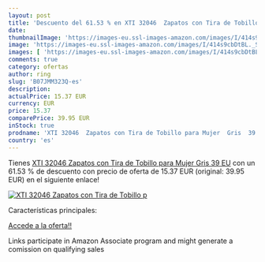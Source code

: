 ```yaml
---
layout: post
title: 'Descuento del 61.53 % en XTI 32046  Zapatos con Tira de Tobillo p'
date: 
thumbnailImage: 'https://images-eu.ssl-images-amazon.com/images/I/414s9cbDtBL._SL200_.jpg'
image: 'https://images-eu.ssl-images-amazon.com/images/I/414s9cbDtBL._SL200_.jpg'
images: [ 'https://images-eu.ssl-images-amazon.com/images/I/414s9cbDtBL._SL200_.jpg' ]
comments: true
category: ofertas
author: ring
slug: 'B07JMM323Q-es'
description:
actualPrice: 15.37 EUR
currency: EUR
price: 15.37
comparePrice: 39.95 EUR
inStock: true
prodname: 'XTI 32046  Zapatos con Tira de Tobillo para Mujer  Gris  39 EU'
country: 'es'
---
```


Tienes [XTI 32046  Zapatos con Tira de Tobillo para Mujer  Gris  39 EU](https://www.amazon.es/dp/B07JMM323Q/?tag=tolees-21) con un 61.53 % de descuento con precio de oferta de 15.37 EUR (original: 39.95 EUR) en el siguiente enlace!

[![XTI 32046  Zapatos con Tira de Tobillo p](https://images-eu.ssl-images-amazon.com/images/I/414s9cbDtBL._SL200_.jpg)](https://www.amazon.es/dp/B07JMM323Q/?tag=tolees-21)

Características principales:


[Accede a la oferta!!](https://www.amazon.es/dp/B07JMM323Q/?tag=tolees-21)

Links participate in Amazon Associate program and might generate a comission on qualifying sales


